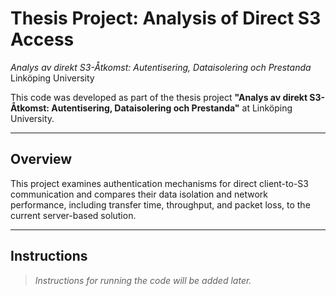 # Thesis Project: Analysis of Direct S3 Access  
*Analys av direkt S3-Åtkomst: Autentisering, Dataisolering och Prestanda*  
Linköping University

This code was developed as part of the thesis project **"Analys av direkt S3-Åtkomst: Autentisering, Dataisolering och Prestanda"** at Linköping University.

---

## Overview

This project examines authentication mechanisms for direct client-to-S3 communication and compares their data isolation and network performance, including transfer time, throughput, and packet loss, to the current server-based solution.

---

## Instructions

> *Instructions for running the code will be added later.*

